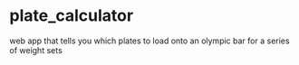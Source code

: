 plate_calculator
================

web app that tells you which plates to load onto an olympic bar for a series of weight sets
